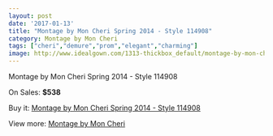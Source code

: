 ```yaml
---
layout: post
date: '2017-01-13'
title: "Montage by Mon Cheri Spring 2014 - Style 114908"
category: Montage by Mon Cheri
tags: ["cheri","demure","prom","elegant","charming"]
image: http://www.idealgown.com/1313-thickbox_default/montage-by-mon-cheri-spring-2014-style-114908.jpg
---
```

Montage by Mon Cheri Spring 2014 - Style 114908

On Sales: **$538**
<a href="https://www.idealgown.com/en/montage-by-mon-cheri/599-montage-by-mon-cheri-spring-2014-style-114908.html"><amp-img layout="responsive" width="600" height="600" src="//www.idealgown.com/1313-thickbox_default/montage-by-mon-cheri-spring-2014-style-114908.jpg" alt="Montage by Mon Cheri Spring 2014 - Style 114908 0" /></a>
<a href="https://www.idealgown.com/en/montage-by-mon-cheri/599-montage-by-mon-cheri-spring-2014-style-114908.html"><amp-img layout="responsive" width="600" height="600" src="//www.idealgown.com/1315-thickbox_default/montage-by-mon-cheri-spring-2014-style-114908.jpg" alt="Montage by Mon Cheri Spring 2014 - Style 114908 1" /></a>
<a href="https://www.idealgown.com/en/montage-by-mon-cheri/599-montage-by-mon-cheri-spring-2014-style-114908.html"><amp-img layout="responsive" width="600" height="600" src="//www.idealgown.com/1314-thickbox_default/montage-by-mon-cheri-spring-2014-style-114908.jpg" alt="Montage by Mon Cheri Spring 2014 - Style 114908 2" /></a>

Buy it: [Montage by Mon Cheri Spring 2014 - Style 114908](https://www.idealgown.com/en/montage-by-mon-cheri/599-montage-by-mon-cheri-spring-2014-style-114908.html "Montage by Mon Cheri Spring 2014 - Style 114908")

View more: [Montage by Mon Cheri](https://www.idealgown.com/en/9-montage-by-mon-cheri "Montage by Mon Cheri")